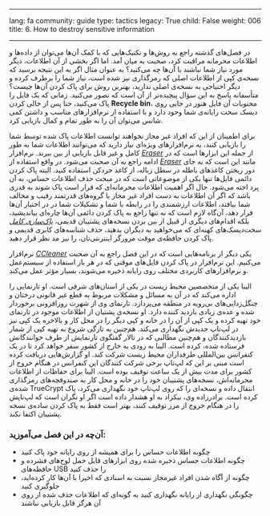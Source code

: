 

---

lang: fa
community: guide
type: tactics
legacy: True
child: False
weight: 006
title: 6. How to destroy sensitive information

---

در فصل‌های گذشته راجع به روش‌ها و تکنیک‌هایی که با کمک آن‌ها می‌توان از داده‌ها و اطلاعات محرمانه مراقبت کرد، صحبت به میان آمد. اما اگر بخشی از آن اطلاعات، دیگر مورد نیاز شما نباشند با آن‌ها چه می‌کنید؟ به عنوان مثال اگر به این نتیجه برسید که نسخه‌ی کپی از اطلاعات اصلی که رمزگذاری نیز شده است، نیاز شما را برطرف کرده و دیگر احتیاجی به نسخه‌ی اصلی ندارید، بهترین روش برای پاک کردن آن‌ها چیست؟ متأسفانه پاسخ به این سؤال پیچیده‌تر از آن است که تصور می‌کنید. زمانی که یک فایل را پاک می‌کنید، حتا پس از خالی کردن **Recycle bin**، محتویات آن فایل هنوز در جایی روی دیسک سخت رایانه‌ی شما وجود دارد و با استفاده از نرم‌افزارهای مناسب و داشتن کمی شانس می‌توان آن را به طور تمام و کمال بازیابی کرد. 

برای اطمینان از این که افراد غیر مجاز نخواهند توانست اطلاعات پاک شده توسط شما را بازیابی کنند، به نرم‌افزارهای ویژه‌ای نیاز دارید که می‌توانند اطلاعات شما به طور کامل و غیر قابل بازیابی از بین ببرند. نرم‌افزار [*Eraser*](/fa/glossary#Eraser) از جمله این ابزارها است که در ادامه راجع به آن صحبت می‌شود. در‌ واقع استفاده از [*Eraser*](/fa/glossary#Eraser) مانند این است که به جای دور ریختن کاغذهای باطله در سطل زباله، از کاغذ خردکن استفاده کنید. البته پاک کردن دائمی فایل‌ها تنها یکی از موضوعاتی است که در مبحث حذف اطلاعات حساس، به آن پرد اخته می‌شود. حال اگر اهمیت اطلاعات محرمانه‌ای که قرار است پاک شوند به قدری باشد که اگر آن اطلاعات به دست افراد غیر مجاز یا گروه‌های قدرتمند رقیب و مخالف شما بیافتد، اطلاعات ارزشمندی را در رابطه با شما و تشکیلات شما در در اختیار آن‌ها قرار دهد، آن‌گاه لازم است که نه تنها راجع به پاک کردن دائمی آن‌ها چاره‌ای بیاندیشید، بلکه اقدام‌های دیگری از قبیل از بین بردن نسخه‌های پشتیبان قدیمی، [*پاک‌سازی کامل*](/fa/glossary#Wiping) سخت‌دیسک‌های کهنه‌ای که می‌خواهید به دیگران بدهید، حذف شناسه‌های کابری قدیمی و پاک کردن حافظه‌ی موقت مرورگر اینترنتی‌تان، را نیز مد نظر قرار دهید.

نرم‌افزار [*CCleaner*](/fa/glossary#CCleaner) یکی دیگر از برنامه‌هایی است که در این فصل راجع به آن صحبت می‌کنیم. این نرم‌افزار در پاک کردن فایل‌های موقتی که در هر باز استفاده از سیستم‌عمل و نرم‌افزارهای کاربردی مختلف روی رایانه ذخیره می‌شوند، بسیار مؤثر عمل می‌کند. 



<div class="background" markdown="1">
الینا یکی از متخصصین محیط زیست در یکی از استان‌های شرقی است. او تارنمایی را اداره می‌کند که در آن به مسائل و مشکلات مربوط به قطع غیر قانونی درختان و جنگل‌زدایی‌های بی‌رویه در منطقه می‌پردازد. تارنمای وی از شهرت روزافزونی برخوردار شده و عده‌ی زیادی بازدید کننده دارد. او نسخه‌ی پشتیان از اطلاعات موجود در تارنمای خود تهیه کرده و یک کپی از آن را در خانه و کپی دیگر را در محل کار و بالاخره یک کپی نیز در لپ‌تاپ جدیدش نگهداری می‌کند. هم‌چنین به تازگی شروع به تهیه کپی از شمار بازدیدکنندگان و هم‌چنین مطالبی که در تالار گفتگوی تارنمایش از طرف خوانندگانش فرستاده شده، کرده است. الینا به زودی به خارج از کشور سفر خواهد کرد تا در یک کنفرانس بین‌المللی طرفداران محیط زیست شرکت کند. او گزارش‌هایی دریافت کرده است مبنی بر این که لپ‌تاپ برخی شرکت کنندگان این کنفرانس در هنگام خروج از کشور برای مدت بیش از یک ساعت توقیف بوده است. الینا برای حفاظات از اطلاعات محرمانه‌اش، نسخه‌های پشتیبان خود را در خانه و محل کار به صندوقچه‌های رمزگذاری شده‌ی TrueCrypt انتقال داده و نسخه‌ای را که روی لپ‌تاپ خود نگهداری می‌کرد، پاک کرده است. برادرزاده وی، نیکزاد به او هشدار داده است اگر او نگران است که لپ‌تاپش را در هنگام خروج از مرز توقیف کنند، بهتر است فقط به پاک کردن ساده‌ی نسخه پشتیبان اکتفا نکند.
</div>

### آن‌چه در این فصل می‌آموزید: ###

- چگونه اطلاعات حساس را برای همیشه از روی رایانه خود پاک کنید
- چگونه اطلاعات حساس ذخیره شده روی ابزارهای قایل حمل لوح‌های فشرده و حافظه‌های USB را حذف کنید
- چگونه از آگاه شدن افراد غیرمجاز نسبت به اسنادی که اخیرا با آن‌ها کار کرده‌اید، جلوگیری کنید
- چگونگی نگهداری از رایانه نگهداری کنید به گونه‌ای که اطلاعات حذف شده از روی آن هرگز قابل بازیابی نباشند


